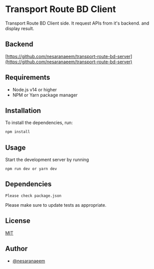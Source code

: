 # Transport Route BD Client

Transport Route BD Client side. It request APIs from it's backend. and display result.

## Backend
[https://github.com/nesaranaeem/transport-route-bd-server](https://github.com/nesaranaeem/transport-route-bd-server)

## Requirements

- Node.js v14 or higher
- NPM or Yarn package manager

## Installation

To install the dependencies, run:

```bash
npm install

```

## Usage

Start the development server by running

```
npm run dev or yarn dev
```

## Dependencies

```
Please check package.json
```

Please make sure to update tests as appropriate.

## License

[MIT](https://choosealicense.com/licenses/mit/)

## Author

- [@nesaranaeem](https://www.github.com/nesaranaeem)
